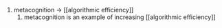 1. metacognition → [[algorithmic efficiency]]
	1. metacognition is an example of increasing [[algorithmic efficiency]]